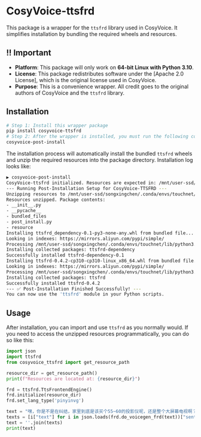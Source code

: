 # CosyVoice-ttsfrd

This package is a wrapper for the `ttsfrd` library used in CosyVoice. It simplifies installation by bundling the required wheels and resources.

## !! Important

- **Platform**: This package will only work on **64-bit Linux with Python 3.10**.
- **License**: This package redistributes software under the [Apache 2.0 License], which is the original license used in CosyVoice.
- **Purpose**: This is a convenience wrapper. All credit goes to the original authors of CosyVoice and the `ttsfrd` library.

## Installation

```bash
# Step 1: Install this wrapper package
pip install cosyvoice-ttsfrd
# Step 2: After the wrapper is installed, you must run the following command in your terminal. This will install the actual `ttsfrd` libraries and unzip the required resources.
cosyvoice-post-install
```

The installation process will automatically install the bundled `ttsfrd` wheels and unzip the required resources into the package directory. Installation log looks like:

```bash
▶ cosyvoice-post-install
CosyVoice-ttsfrd initialized. Resources are expected in: /mnt/user-ssd/songxingchen/.conda/envs/touchnet/lib/python3.10/site-packages/cosyvoice_ttsfrd/resource
--- Running Post-Installation Setup for CosyVoice-TTSFRD ---
Unzipping resources to /mnt/user-ssd/songxingchen/.conda/envs/touchnet/lib/python3.10/site-packages/cosyvoice_ttsfrd...
Resources unzipped. Package contents:
- __init__.py
- __pycache__
- bundled_files
- post_install.py
- resource
Installing ttsfrd_dependency-0.1-py3-none-any.whl from bundled file...
Looking in indexes: https://mirrors.aliyun.com/pypi/simple/
Processing /mnt/user-ssd/songxingchen/.conda/envs/touchnet/lib/python3.10/site-packages/cosyvoice_ttsfrd/bundled_files/ttsfrd_dependency-0.1-py3-none-any.whl
Installing collected packages: ttsfrd-dependency
Successfully installed ttsfrd-dependency-0.1
Installing ttsfrd-0.4.2-cp310-cp310-linux_x86_64.whl from bundled file...
Looking in indexes: https://mirrors.aliyun.com/pypi/simple/
Processing /mnt/user-ssd/songxingchen/.conda/envs/touchnet/lib/python3.10/site-packages/cosyvoice_ttsfrd/bundled_files/ttsfrd-0.4.2-cp310-cp310-linux_x86_64.whl
Installing collected packages: ttsfrd
Successfully installed ttsfrd-0.4.2
--- ✅ Post-Installation Finished Successfully! ---
You can now use the 'ttsfrd' module in your Python scripts.
```

## Usage

After installation, you can import and use `ttsfrd` as you normally would. If you need to access the unzipped resources programmatically, you can do so like this:

```py
import json
import ttsfrd
from cosyvoice_ttsfrd import get_resource_path

resource_dir = get_resource_path()
print(f"Resources are located at: {resource_dir}")

frd = ttsfrd.TtsFrontendEngine()
frd.initialize(resource_dir)
frd.set_lang_type('pinyinvg')

text = "嘿，你是不是在纠结，家里到底是该买个55~60的投影仪呢，还是整个大屏幕电视啊？这俩玩意儿确实各有各的好，选哪个主要就看你的钱袋子、平时都用它干啥、对画质要求高不高，还有家里地方够不够大。"
texts = [i["text"] for i in json.loads(frd.do_voicegen_frd(text))["sentences"]]
text = ''.join(texts)
print(text)
```
